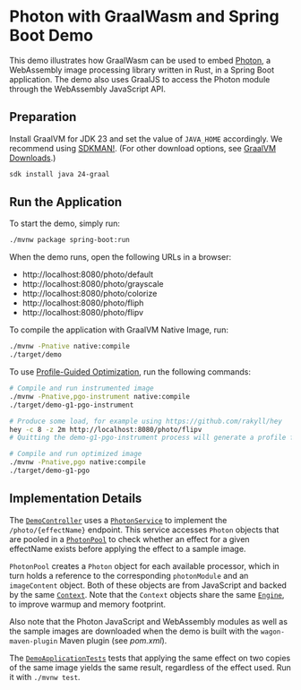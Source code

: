 # Photon with GraalWasm and Spring Boot Demo

This demo illustrates how GraalWasm can be used to embed [Photon](https://silvia-odwyer.github.io/photon/), a WebAssembly image processing library written in Rust, in a Spring Boot application.
The demo also uses GraalJS to access the Photon module through the WebAssembly JavaScript API.

## Preparation

Install GraalVM for JDK 23 and set the value of `JAVA_HOME` accordingly.
We recommend using [SDKMAN!](https://sdkman.io/). (For other download options, see [GraalVM Downloads](https://www.graalvm.org/downloads/).)

```bash
sdk install java 24-graal
```

## Run the Application

To start the demo, simply run:

```bash
./mvnw package spring-boot:run
```

When the demo runs, open the following URLs in a browser:

- http://localhost:8080/photo/default
- http://localhost:8080/photo/grayscale
- http://localhost:8080/photo/colorize
- http://localhost:8080/photo/fliph
- http://localhost:8080/photo/flipv

To compile the application with GraalVM Native Image, run:

```bash
./mvnw -Pnative native:compile
./target/demo
```

To use [Profile-Guided Optimization](https://www.graalvm.org/latest/reference-manual/native-image/optimizations-and-performance/PGO/), run the following commands:

```bash
# Compile and run instrumented image
./mvnw -Pnative,pgo-instrument native:compile
./target/demo-g1-pgo-instrument

# Produce some load, for example using https://github.com/rakyll/hey
hey -c 8 -z 2m http://localhost:8080/photo/flipv
# Quitting the demo-g1-pgo-instrument process will generate a profile file (default.iprof)

# Compile and run optimized image
./mvnw -Pnative,pgo native:compile
./target/demo-g1-pgo
```

## Implementation Details

The [`DemoController`](src/main/java/com/example/demo/DemoController.java) uses a [`PhotonService`](src/main/java/com/example/demo/PhotonService.java) to implement the `/photo/{effectName}` endpoint.
This service accesses `Photon` objects that are pooled in a [`PhotonPool`](src/main/java/com/example/demo/PhotonPool.java) to check whether an effect for a given effectName exists before applying the effect to a sample image.

`PhotonPool` creates a `Photon` object for each available processor, which in turn holds a reference to the corresponding `photonModule` and an `imageContent` object.
Both of these objects are from JavaScript and backed by the same [`Context`](https://www.graalvm.org/sdk/javadoc/org/graalvm/polyglot/Context.html).
Note that the `Context` objects share the same [`Engine`](https://www.graalvm.org/sdk/javadoc/org/graalvm/polyglot/Engine.html), to improve warmup and memory footprint.

Also note that the Photon JavaScript and WebAssembly modules as well as the sample images are downloaded when the demo is built with the `wagon-maven-plugin` Maven plugin (see _pom.xml_).

The [`DemoApplicationTests`](src/test/java/com/example/demo/DemoApplicationTests.java) tests that applying the same effect on two copies of the same image yields the same result, regardless of the effect used.
Run it with `./mvnw test`.
